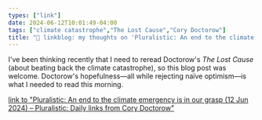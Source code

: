 ```yaml
---
types: ["link"]
date: 2024-06-12T10:01:49-04:00
tags: ["climate catastrophe","The Lost Cause","Cory Doctorow"]
title: "🔗 linkblog: my thoughts on 'Pluralistic: An end to the climate emergency is in our grasp (12 Jun 2024) – Pluralistic: Daily links from Cory Doctorow'"
---
```

I've been thinking recently that I need to reread Doctorow's *The Lost Cause* (about beating back the climate catastrophe), so this blog post was welcome. Doctorow's hopefulness—all while rejecting naïve optimism—is what I needed to read this morning.

[link to "Pluralistic: An end to the climate emergency is in our grasp (12 Jun 2024) – Pluralistic: Daily links from Cory Doctorow"](https://pluralistic.net/2024/06/12/s-curve/)
